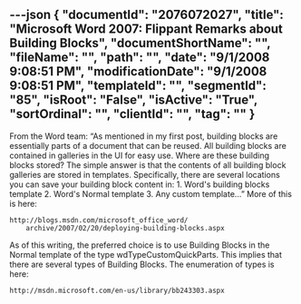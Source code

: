 ---json
{
  "documentId": "2076072027",
  "title": "Microsoft Word 2007: Flippant Remarks about Building Blocks",
  "documentShortName": "",
  "fileName": "",
  "path": "",
  "date": "9/1/2008 9:08:51 PM",
  "modificationDate": "9/1/2008 9:08:51 PM",
  "templateId": "",
  "segmentId": "85",
  "isRoot": "False",
  "isActive": "True",
  "sortOrdinal": "",
  "clientId": "",
  "tag": ""
}
---

From the Word team: “As mentioned in my first post, building blocks are essentially parts of a document that can be reused. All building blocks are contained in galleries in the UI for easy use. Where are these building blocks stored? The simple answer is that the contents of all building block galleries are stored in templates. Specifically, there are several locations you can save your building block content in: 1. Word's building blocks template 2. Word's Normal template 3. Any custom template…” More of this is here:

    http://blogs.msdn.com/microsoft_office_word/
        archive/2007/02/20/deploying-building-blocks.aspx

As of this writing, the preferred choice is to use Building Blocks in the Normal template of the type wdTypeCustomQuickParts. This implies that there are several types of Building Blocks. The enumeration of types is here:

    http://msdn.microsoft.com/en-us/library/bb243303.aspx
